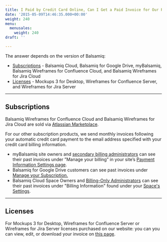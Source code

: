 ```yaml
---
title: I Paid by Credit Card Online, Can I Get a Paid Invoice for Our Records?
date: '2015-05-09T14:46:35.000+00:00'
weight: 240
menu:
  menusales:
    weight: 240
draft: ''

---
```


The answer depends on the version of Balsamiq:

*   [Subscriptions](#subscriptions) - Balsamiq Cloud, Balsamiq for Google Drive, myBalsamiq, Balsamiq Wireframes for Confluence Cloud, and Balsamiq Wireframes for Jira Cloud
*   [Licenses](#licenses) - Mockups 3 for Desktop, Wireframes for Confluence Server, and Wireframes for Jira Server

* * *

## Subscriptions

Balsamiq Wireframes for Confluence Cloud and Balsamiq Wireframes for Jira Cloud are sold via [Atlassian Marketplace](/sales/marketplace/).

For our other subscription products, we send monthly invoices following your automatic credit card payment to the email address specified with your credit card billing information.

*   myBalsamiq site owners and [secondary billing administrators](https://docs.balsamiq.com/mybalsamiq/sitesettings/#4-designating-a-secondary-billing-administrator) can see their past invoices under ”Manage your billing” in your site’s [Payment Information Settings page](/sales/mybsubscriptions/#finding-past-invoices).
*   Balsamiq for Google Drive customers can see past invoices under [Manage your Subscription.](/sales/gdrivesubscription/#finding-past-invoices)
*   Balsamiq Cloud Space Owners and [Billing-Only Administrators](https://docs.balsamiq.com/cloud/spaces/#making-someone-a-billing-only-administrator) can see their past invoices under "Billing Information" found under your [Space's Settings](/sales/cloudsubscriptions/#finding-past-invoices).

* * *

## Licenses

For Mockups 3 for Desktop, Wireframes for Confluence Server or Wireframes for Jira Server licenses purchased on our website: you can you can view, edit, or download your invoice on [this page](https://balsamiq.com/buy/invoice).
